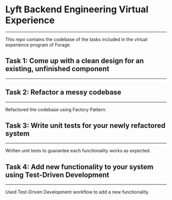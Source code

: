 # Lyft Backend Engineering Virtual Experience
---
This repo contains the codebase of the tasks included in the virtual experience program of Forage.

## Task 1: Come up with a clean design for an existing, unfinished component
---

## Task 2: Refactor a messy codebase
---
Refactored the codebase using Factory Pattern.

## Task 3: Write unit tests for your newly refactored system
---
Written unit tests to guarantee each functionality works as expected.

## Task 4: Add new functionality to your system using Test-Driven Development
---
Used Test-Driven Development workflow to add a new functionality.

